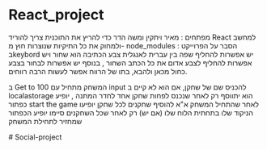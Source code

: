 # React_project
מפתחים : מאיר ויתקין ומשה הדר
כדי להריץ את התוכנית צריך להוריד React למחשב ולמחוק את כל התיקיות שנוצרות חוץ מ- node_modules
  הסבר על הפרוייקט : בkeybord יש אפשרות להחליף שפה בין עברית לאנגלית 
  צבע הכתיבה הוא שחור ויש אפשרות להחליף לצבע אדום את כל הכתב השחור ,
  בנוסף יש אפשרות לבחור בצבע כחול מכאן ולהבא, 
  בתו של הרווח אפשר לעשות הרבה רווחים.
  
  ב Get to 100 המשחק מתחיל עם input להכניס שם של שחקן, אם הוא לא קיים ב localastorage הוא יתווסף
  רק לאחר שנכנס לפחות שחקן אחד לחדר המתנה , יופיע כפתור start the game
  לאחר שהתחיל המשחק א"א להוסיף שחקנים 
  לכל שחקן יופיעו הניקוד שלו בתחתית הלוח שלו (אם יש)
  רק לאחר שכל השחקנים סיימו יופיע הכפתור שמחזיר לתחילת המשחק
  
#   S o c i a l - p r o j e c t 
 
 
